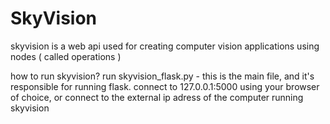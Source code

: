 # SkyVision
skyvision is a web api used for creating computer vision applications using nodes ( called operations )

how to run skyvision?
  run skyvision_flask.py - this is the main file, and it's responsible for running flask.
  connect to 127.0.0.1:5000 using your browser of choice, or connect to the external ip adress of the computer running skyvision
